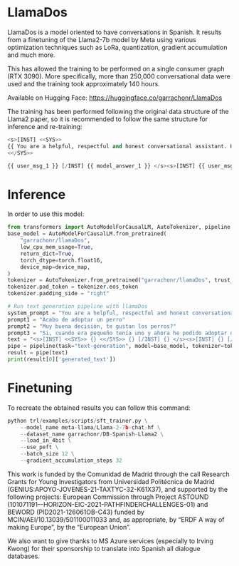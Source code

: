 # LlamaDos

LlamaDos is a model oriented to have conversations in Spanish. It results from a finetuning of the Llama2-7b model by Meta using various optimization techniques such as LoRa, quantization, gradient accumulation and much more.

This has allowed the training to be performed on a single consumer graph (RTX 3090). More specifically, more than 250,000 conversational data were used and the training took approximately 140 hours.

Available on Hugging Face: https://huggingface.co/garrachonr/LlamaDos

The training has been performed following the original data structure of the Llama2 paper, so it is recommended to follow the same structure for inference and re-training:

```python
<s>[INST] <<SYS>>
{{ You are a helpful, respectful and honest conversational assistant. Have a conversation with the user in a natural way.  Your answers should not include any harmful, unethical, racist, sexist, toxic, dangerous, or illegal content. Please ensure that your responses are socially unbiased and positive in nature. }}
<</SYS>>

{{ user_msg_1 }} [/INST] {{ model_answer_1 }} </s><s>[INST] {{ user_msg_2 }} [/INST] {{ model_answer_1 }} </s>
```

# Inference

In order to use this model:

```python
from transformers import AutoModelForCausalLM, AutoTokenizer, pipeline
base_model = AutoModelForCausalLM.from_pretrained(
    "garrachonr/llamaDos",
    low_cpu_mem_usage=True,
    return_dict=True,
    torch_dtype=torch.float16,
    device_map=device_map,
)
tokenizer = AutoTokenizer.from_pretrained("garrachonr/llamaDos", trust_remote_code=True)
tokenizer.pad_token = tokenizer.eos_token
tokenizer.padding_side = "right"

# Run text generation pipeline with llamaDos
system_prompt = "You are a helpful, respectful and honest conversational assistant. Have a conversation with the user in a natural way.  Your answers should not include any harmful, unethical, racist, sexist, toxic, dangerous, or illegal content. Please ensure that your responses are socially unbiased and positive in nature."
prompt1 = "Acabo de adoptar un perro"
prompt2 = "Muy buena decisión, te gustan los perros?"
prompt3 = "Si, cuando era pequeño tenía uno y ahora he podido adoptar otro"
text = "<s>[INST] <<SYS>> {} <</SYS>> {} [/INST] {} </s><s>[INST] {} [/INST]".format(system_prompt, prompt1, prompt2, prompt3)
pipe = pipeline(task="text-generation", model=base_model, tokenizer=tokenizer, max_length=200)
result = pipe(text)
print(result[0]['generated_text'])
```

# Finetuning

To recreate the obtained results you can follow this command:

```python
python trl/examples/scripts/sft_trainer.py \
    --model_name meta-llama/Llama-2-7b-chat-hf \
    --dataset_name garrachonr/DB-Spanish-Llama2 \
    --load_in_4bit \
    --use_peft \
    --batch_size 12 \
    --gradient_accumulation_steps 32
```

This work is funded by the Comunidad de Madrid through the call Research Grants for Young Investigators from Universidad Politécnica de Madrid (GENIUS:APOYO-JOVENES-21-TAXTYC-32-K61X37), and supported by the following projects: European Commission through Project ASTOUND (101071191–-HORIZON-EIC-2021-PATHFINDERCHALLENGES-01) and BEWORD (PID2021-126061OB-C43) funded by
MCIN/AEI/10.13039/501100011033 and, as appropriate, by “ERDF A way of making Europe”, by the
“European Union”.

We also want to give thanks to MS Azure services (especially to Irving Kwong) for their sponsorship to translate into Spanish all dialogue databases.
